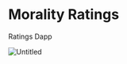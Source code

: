 # Morality Ratings

Ratings Dapp

![Untitled](https://user-images.githubusercontent.com/7746153/190841702-e08b1b4c-b3af-48cf-9f75-f7fbfb71ebfb.svg)
